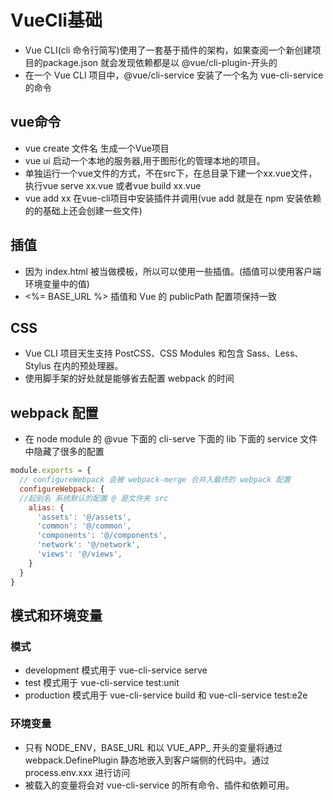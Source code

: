 <!--
 * @Author: xujie 1607526161@qq.com
 * @Date: 2022-05-25 23:06:32
 * @LastEditors: x09898 coder_xujie@163.com
 * @LastEditTime: 2022-12-26 14:50:29
 * @FilePath: \HTML-CSS-Javascript-\Vue框架\Vue 脚手架\VueCli\VueCli基础.md
 * @Description:
-->
# VueCli基础

* Vue CLI(cli 命令行简写)使用了一套基于插件的架构，如果查阅一个新创建项目的package.json 就会发现依赖都是以 @vue/cli-plugin-开头的
* 在一个 Vue CLI 项目中，@vue/cli-service 安装了一个名为 vue-cli-service 的命令

## vue命令

* vue create 文件名 生成一个Vue项目
* vue ui 启动一个本地的服务器,用于图形化的管理本地的项目。
* 单独运行一个vue文件的方式，不在src下，在总目录下建一个xx.vue文件，执行vue serve xx.vue 或者vue build xx.vue
* vue add xx  在vue-cli项目中安装插件并调用(vue add 就是在 npm 安装依赖的的基础上还会创建一些文件)

## 插值

* 因为 index.html 被当做模板，所以可以使用一些插值。(插值可以使用客户端环境变量中的值)
* <%= BASE_URL %> 插值和 Vue 的 publicPath 配置项保持一致

## CSS

* Vue CLI 项目天生支持 PostCSS、CSS Modules 和包含 Sass、Less、Stylus 在内的预处理器。
* 使用脚手架的好处就是能够省去配置 webpack 的时间

## webpack 配置

* 在 node module 的 @vue 下面的 cli-serve 下面的 lib 下面的 service 文件中隐藏了很多的配置

```js
module.exports = {
  // configureWebpack 会被 webpack-merge 合并入最终的 webpack 配置
  configureWebpack: {
  //起别名 系统默认的配置 @ 是文件夹 src
    alias: {
      'assets': '@/assets',
      'common': '@/common',
      'components': '@/components',
      'network': '@/network',
      'views': '@/views',
    }
  }
}
```

## 模式和环境变量

### 模式

* development 模式用于 vue-cli-service serve
* test 模式用于 vue-cli-service test:unit
* production 模式用于 vue-cli-service build 和 vue-cli-service test:e2e

### 环境变量

* 只有 NODE_ENV，BASE_URL 和以 VUE_APP_ 开头的变量将通过 webpack.DefinePlugin 静态地嵌入到客户端侧的代码中。通过 process.env.xxx 进行访问
* 被载入的变量将会对 vue-cli-service 的所有命令、插件和依赖可用。
